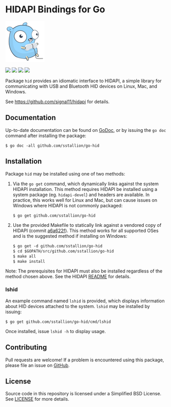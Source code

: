 # HIDAPI Bindings for Go

![](doc/gopher.png)

[![](https://travis-ci.org/sstallion/go-hid.svg?branch=master)][1]
[![](https://godoc.org/github.com/sstallion/go-hid?status.svg)][2]
[![](https://goreportcard.com/badge/github.com/sstallion/go-hid)][3]
[![](https://img.shields.io/github/license/sstallion/go-hid.svg)][LICENSE]

Package `hid` provides an idiomatic interface to HIDAPI, a simple library for
communicating with USB and Bluetooth HID devices on Linux, Mac, and Windows.

See https://github.com/signal11/hidapi for details.

## Documentation

Up-to-date documentation can be found on [GoDoc][2], or by issuing the `go doc`
command after installing the package:

    $ go doc -all github.com/sstallion/go-hid

## Installation

Package `hid` may be installed using one of two methods:

1. Via the `go get` command, which dynamically links against the system HIDAPI
   installation. This method requires HIDAPI be installed using a system package
   (eg. `hidapi-devel`) and headers are available. In practice, this works well
   for Linux and Mac, but can cause issues on Windows where HIDAPI is not
   commonly packaged:

       $ go get github.com/sstallion/go-hid

2. Use the provided Makefile to statically link against a vendored copy of
   HIDAPI (commit [a6a622f]). This method works for all supported OSes and is
   the suggested method if installing on Windows:

       $ go get -d github.com/sstallion/go-hid
       $ cd $GOPATH/src/github.com/sstallion/go-hid
       $ make all
       $ make install

   [a6a622f]: https://github.com/signal11/hidapi/commit/a6a622ffb680c55da0de787ff93b80280498330f

Note: The prerequisites for HIDAPI must also be installed regardless of the
method chosen above. See the HIDAPI [README][4] for details.

### lshid

An example command named `lshid` is provided, which displays information about
HID devices attached to the system. `lshid` may be installed by issuing:

    $ go get github.com/sstallion/go-hid/cmd/lshid

Once installed, issue `lshid -h` to display usage.

## Contributing

Pull requests are welcome! If a problem is encountered using this package,
please file an issue on [GitHub][5].

## License

Source code in this repository is licensed under a Simplified BSD License. See
[LICENSE] for more details.

[1]: https://travis-ci.org/sstallion/go-hid
[2]: https://godoc.org/github.com/sstallion/go-hid
[3]: https://goreportcard.com/report/github.com/sstallion/go-hid
[4]: https://github.com/signal11/hidapi/blob/master/README.txt
[5]: https://github.com/sstallion/go-hid/issues/new

[LICENSE]: LICENSE
